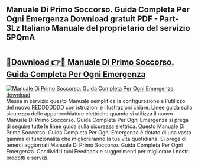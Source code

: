 ## Manuale Di Primo Soccorso. Guida Completa Per Ogni Emergenza Download gratuit PDF - Part-3Lz Italiano Manuale del proprietario del servizio 5PQmA

# <h2><a href="http://dfcw9r.blite.top/?on=Manuale+Di+Primo+Soccorso.+Guida+Completa+Per+Ogni+Emergenza">🔗Download 👉🔴 Manuale Di Primo Soccorso. Guida Completa Per Ogni Emergenza</a></h2>

[![Manuale Di Primo Soccorso. Guida Completa Per Ogni Emergenza download](https://i.imgur.com/lujVjoI.png)](http://dfcw9r.blite.top/?on=Manuale+Di+Primo+Soccorso.+Guida+Completa+Per+Ogni+Emergenza)
Messa in servizio questo Manuale semplifica la configurazione e l'utilizzo del nuovo REDDDDDDD con istruzioni e illustrazioni chiare. Linee guida sulla sicurezza delle apparecchiature elettriche quando si utilizza il nuovo Manuale Di Primo Soccorso. Guida Completa Per Ogni Emergenza si prega di seguire tutte le linee guida sulla sicurezza elettrica. Questo Manuale Di Primo Soccorso. Guida Completa Per Ogni Emergenza è dotato di una vasta gamma di funzionalità che miglioreranno la tua vita quotidiana. Si prega di tenerci aggiornati Manuale Di Primo Soccorso. Guida Completa Per Ogni Emergenza. Condividi i tuoi Feedback e suggerimenti per migliorare i nostri prodotti e servizi.
